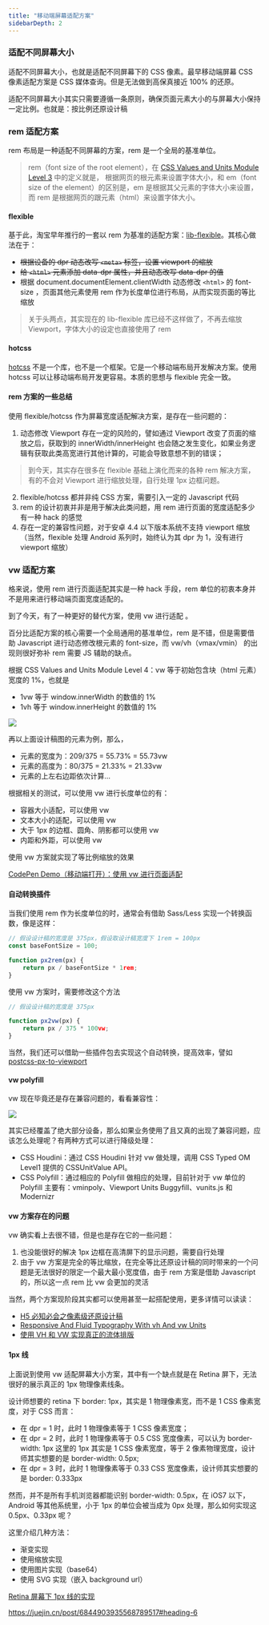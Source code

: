 ```yaml
---
title: "移动端屏幕适配方案"
sidebarDepth: 2
---
```


### 适配不同屏幕大小

适配不同屏幕大小，也就是适配不同屏幕下的 CSS 像素。最早移动端屏幕 CSS 像素适配方案是 CSS 媒体查询。但是无法做到高保真接近 100% 的还原。

适配不同屏幕大小其实只需要遵循一条原则，确保页面元素大小的与屏幕大小保持一定比例。也就是：按比例还原设计稿

### rem 适配方案

rem 布局是一种适配不同屏幕的方案，rem 是一个全局的基准单位。

> rem（font size of the root element），在 [CSS Values and Units Module Level 3](https://drafts.csswg.org/css-values-3/#lengths) 中的定义就是， 根据网页的根元素来设置字体大小，和 em（font size of the element）的区别是，em 是根据其父元素的字体大小来设置，而 rem 是根据网页的跟元素（html）来设置字体大小。

#### flexible

基于此，淘宝早年推行的一套以 rem 为基准的适配方案：[lib-flexible](https://github.com/amfe/lib-flexible)。其核心做法在于：

- ~~根据设备的 dpr 动态改写 `<meta>` 标签，设置 viewport 的缩放~~
- ~~给 `<html>` 元素添加 data-dpr 属性，并且动态改写 data-dpr 的值~~
- 根据 document.documentElement.clientWidth 动态修改 `<html>` 的 font-size ，页面其他元素使用 rem 作为长度单位进行布局，从而实现页面的等比缩放

> 关于头两点，其实现在的 lib-flexible 库已经不这样做了，不再去缩放 Viewport，字体大小的设定也直接使用了 rem

#### hotcss

[hotcss](https://github.com/imochen/hotcss) 不是一个库，也不是一个框架。它是一个移动端布局开发解决方案。使用 hotcss 可以让移动端布局开发更容易。本质的思想与 flexible 完全一致。

#### rem 方案的一些总结

使用 flexible/hotcss 作为屏幕宽度适配解决方案，是存在一些问题的：

1. 动态修改 Viewport 存在一定的风险的，譬如通过 Viewport 改变了页面的缩放之后，获取到的 innerWidth/innerHeight 也会随之发生变化，如果业务逻辑有获取此类高宽进行其他计算的，可能会导致意想不到的错误；

> 到今天，其实存在很多在 flexible 基础上演化而来的各种 rem 解决方案，有的不会对 Viewport 进行缩放处理，自行处理 1px 边框问题。

2. flexible/hotcss 都并非纯 CSS 方案，需要引入一定的 Javascript 代码
3. rem 的设计初衷并非是用于解决此类问题，用 rem 进行页面的宽度适配多少有一种 hack 的感觉
4. 存在一定的兼容性问题，对于安卓 4.4 以下版本系统不支持 viewport 缩放（当然，flexible 处理 Android 系列时，始终认为其 dpr 为 1，没有进行 viewport 缩放）

### vw 适配方案

格来说，使用 rem 进行页面适配其实是一种 hack 手段，rem 单位的初衷本身并不是用来进行移动端页面宽度适配的。

到了今天，有了一种更好的替代方案，使用 vw 进行适配 。

百分比适配方案的核心需要一个全局通用的基准单位，rem 是不错，但是需要借助 Javascript 进行动态修改根元素的 font-size，而 vw/vh（vmax/vmin） 的出现则很好弥补 rem 需要 JS 辅助的缺点。

根据 CSS Values and Units Module Level 4：vw 等于初始包含块（html 元素）宽度的 1%，也就是

- 1vw 等于 window.innerWidth 的数值的 1%
- 1vh 等于 window.innerHeight 的数值的 1%

![](https://p1-jj.byteimg.com/tos-cn-i-t2oaga2asx/gold-user-assets/2019/9/5/16cff475dbd5fce0~tplv-t2oaga2asx-zoom-in-crop-mark:4536:0:0:0.awebp)

再以上面设计稿图的元素为例，那么，

- 元素的宽度为：209/375 = 55.73% = 55.73vw
- 元素的高度为：80/375 = 21.33% = 21.33vw
- 元素的上左右边距依次计算...

根据相关的测试，可以使用 vw 进行长度单位的有：

- 容器大小适配，可以使用 vw
- 文本大小的适配，可以使用 vw
- 大于 1px 的边框、圆角、阴影都可以使用 vw
- 内距和外距，可以使用 vw

使用 vw 方案就实现了等比例缩放的效果

[CodePen Demo（移动端打开）：使用 vw 进行页面适配](https://codepen.io/Chokcoco/pen/oNvWVYq?editors=1100)

#### 自动转换插件

当我们使用 rem 作为长度单位的时，通常会有借助 Sass/Less 实现一个转换函数，像是这样：

```js
// 假设设计稿的宽度是 375px，假设取设计稿宽度下 1rem = 100px
const baseFontSize = 100;

function px2rem(px) {
	return px / baseFontSize * 1rem;
}
```

使用 vw 方案时，需要修改这个方法

```js
// 假设设计稿的宽度是 375px

function px2vw(px) {
	return px / 375 * 100vw;
}
```

当然，我们还可以借助一些插件包去实现这个自动转换，提高效率，譬如 [postcss-px-to-viewport](https://www.npmjs.com/package/postcss-px-to-viewport)

#### vw polyfill

vw 现在毕竟还是存在兼容问题的，看看兼容性：

![](https://p1-jj.byteimg.com/tos-cn-i-t2oaga2asx/gold-user-assets/2019/9/5/16cff4761d178232~tplv-t2oaga2asx-zoom-in-crop-mark:4536:0:0:0.awebp)

其实已经覆盖了绝大部分设备，那么如果业务使用了且又真的出现了兼容问题，应该怎么处理呢？有两种方式可以进行降级处理：

- CSS Houdini：通过 CSS Houdini 针对 vw 做处理，调用 CSS Typed OM Level1 提供的 CSSUnitValue API。
- CSS Polyfill：通过相应的 Polyfill 做相应的处理，目前针对于 vw 单位的 Polyfill 主要有：vminpoly、Viewport Units Buggyfill、vunits.js 和 Modernizr

#### vw 方案存在的问题

vw 确实看上去很不错，但是也是存在它的一些问题：

1. 也没能很好的解决 1px 边框在高清屏下的显示问题，需要自行处理
2. 由于 vw 方案是完全的等比缩放，在完全等比还原设计稿的同时带来的一个问题是无法很好的限定一个最大最小宽度值，由于 rem 方案是借助 Javascript 的，所以这一点 rem 比 vw 会更加的灵活

当然，两个方案现阶段其实都可以使用甚至一起搭配使用，更多详情可以读读：

- [H5 必知必会之像素级还原设计稿](https://mp.weixin.qq.com/s/NgGd9zSm6NEaF5Jxp5WBKg)
- [Responsive And Fluid Typography With vh And vw Units](https://www.smashingmagazine.com/2016/05/fluid-typography/)
- [使用 VH 和 VW 实现真正的流体排版](https://www.cnblogs.com/wengxuesong/archive/2016/05/16/5497653.html)

#### 1px 线

上面说到使用 vw 适配屏幕大小方案，其中有一个缺点就是在 Retina 屏下，无法很好的展示真正的 1px 物理像素线条。

设计师想要的 retina 下 border: 1px，其实是 1 物理像素宽，而不是 1 CSS 像素宽度，对于 CSS 而言：

- 在 dpr = 1 时，此时 1 物理像素等于 1 CSS 像素宽度；
- 在 dpr = 2 时，此时 1 物理像素等于 0.5 CSS 宽度像素，可以认为 border-width: 1px 这里的 1px 其实是 1 CSS 像素宽度，等于 2 像素物理宽度，设计师其实想要的是 border-width: 0.5px;
- 在 dpr = 3 时，此时 1 物理像素等于 0.33 CSS 宽度像素，设计师其实想要的是 border: 0.333px

然而，并不是所有手机浏览器都能识别 border-width: 0.5px，在 iOS7 以下，Android 等其他系统里，小于 1px 的单位会被当成为 0px 处理，那么如何实现这 0.5px、0.33px 呢？

这里介绍几种方法：

- 渐变实现
- 使用缩放实现
- 使用图片实现（base64）
- 使用 SVG 实现（嵌入 background url）

[Retina 屏幕下 1px 线的实现](https://codepen.io/Chokcoco/pen/XyNjqK)


https://juejin.cn/post/6844903935568789517#heading-6